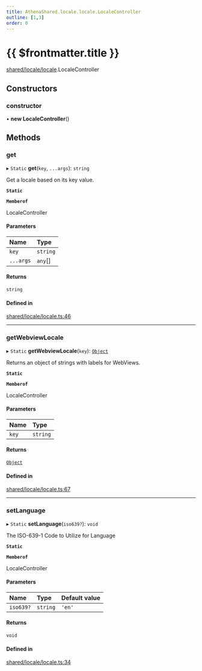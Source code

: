 ```yaml
---
title: AthenaShared.locale.locale.LocaleController
outline: [1,3]
order: 0
---
```


# {{ $frontmatter.title }}


[shared/locale/locale](../modules/shared_locale_locale.md).LocaleController

## Constructors

### constructor

• **new LocaleController**()

## Methods

### get

▸ `Static` **get**(`key`, `...args`): `string`

Get a locale based on its key value.

**`Static`**

**`Memberof`**

LocaleController

#### Parameters

| Name | Type |
| :------ | :------ |
| `key` | `string` |
| `...args` | `any`[] |

#### Returns

`string`

#### Defined in

[shared/locale/locale.ts:46](https://github.com/Stuyk/altv-athena/blob/2ba937d/src/core/shared/locale/locale.ts#L46)

___

### getWebviewLocale

▸ `Static` **getWebviewLocale**(`key`): [`Object`](../modules/server_systems_inventory_crafting_Internal.md#Object)

Returns an object of strings with labels for WebViews.

**`Static`**

**`Memberof`**

LocaleController

#### Parameters

| Name | Type |
| :------ | :------ |
| `key` | `string` |

#### Returns

[`Object`](../modules/server_systems_inventory_crafting_Internal.md#Object)

#### Defined in

[shared/locale/locale.ts:67](https://github.com/Stuyk/altv-athena/blob/2ba937d/src/core/shared/locale/locale.ts#L67)

___

### setLanguage

▸ `Static` **setLanguage**(`iso639?`): `void`

The ISO-639-1 Code to Utilize for Language

**`Static`**

**`Memberof`**

LocaleController

#### Parameters

| Name | Type | Default value |
| :------ | :------ | :------ |
| `iso639?` | `string` | `'en'` |

#### Returns

`void`

#### Defined in

[shared/locale/locale.ts:34](https://github.com/Stuyk/altv-athena/blob/2ba937d/src/core/shared/locale/locale.ts#L34)
